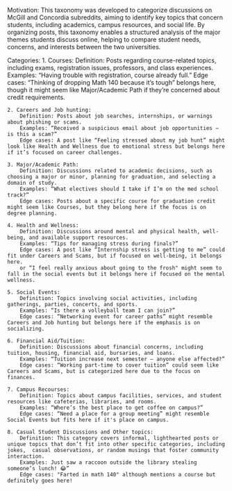Motivation:
    This taxonomy was developed to categorize discussions on McGill and Concordia subreddits, aiming to identify key topics that concern students, including academics, campus resources, and social life. By organizing posts, this taxonomy enables a structured analysis of the major themes students discuss online, helping to compare student needs, concerns, and interests between the two universities.

Categories:
    1. Courses:	
    	Definition: Posts regarding course-related topics, including exams, registration issues, professors, and class experiences.
    	Examples: “Having trouble with registration, course already full.”
    	Edge cases: “Thinking of dropping Math 140 because it’s tough” belongs here, though it might seem like Major/Academic Path if they’re concerned about credit requirements.
    
    2. Careers and Job hunting:
        Definition: Posts about job searches, internships, or warnings about phishing or scams.
    	Examples: “Received a suspicious email about job opportunities – is this a scam?”
    	Edge cases: A post like “Feeling stressed about my job hunt” might look like Health and Wellness due to emotional stress but belongs here if it’s focused on career challenges.

    3. Major/Academic Path:
        Definition: Discussions related to academic decisions, such as choosing a major or minor, planning for graduation, and selecting a domain of study.
    	Examples: “What electives should I take if I’m on the med school track?”
    	Edge cases: Posts about a specific course for graduation credit might seem like Courses, but they belong here if the focus is on degree planning.

    4. Health and Wellness:	
        Definition: Discussions around mental and physical health, well-being, and available support resources.
    	Examples: “Tips for managing stress during finals?”
    	Edge cases: A post like “Internship stress is getting to me” could fit under Careers and Scams, but if focused on well-being, it belongs here.
        or “I feel really anxious about going to the frosh" might seem to fall in the social events but it belongs here if focused on the mental wellness.

    5. Social Events:
        Definition: Topics involving social activities, including gatherings, parties, concerts, and sports.
    	Examples: “Is there a volleyball team I can join?”
    	Edge cases: “Networking event for career paths” might resemble Careers and Job hunting but belongs here if the emphasis is on socializing.

    6. Financial Aid/Tuition:	
        Definition: Discussions about financial concerns, including tuition, housing, financial aid, bursaries, and loans.
    	Examples: “Tuition increase next semester – anyone else affected?”
    	Edge cases: “Working part-time to cover tuition” could seem like Careers and Scams, but is categorized here due to the focus on finances.

    7. Campus Recourses:
        Definition: Topics about campus facilities, services, and student resources like cafeterias, libraries, and rooms.
    	Examples: “Where’s the best place to get coffee on campus?”
    	Edge cases: “Need a place for a group meeting” might resemble Social Events but fits here if it's place on campus.

    8. Casual Student Discussions and Other topics:
        Definition: This category covers informal, lighthearted posts or unique topics that don’t fit into other specific categories, including jokes,  casual observations, or random musings that foster community interaction.
    	Examples: Just saw a raccoon outside the library stealing someone’s lunch! 😂”
    	Edge cases: "Farted in math 140" although mentions a course but definitely goes here!
